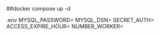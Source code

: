 ##docker compose up -d

.env
MYSQL_PASSWORD=
MYSQL_DSN=
SECRET_AUTH=
ACCESS_EXPIRE_HOUR=
NUMBER_WORKER=